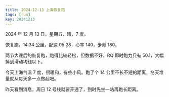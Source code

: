 ```yaml
---
title: 2024-12-13 上海恢复跑
tags: [run]
key: 20241213
---
```


2024 年 12 月 13 日，星期五，晴，7 度。

恢复跑，14.34 公里，配速 05:28，心率 140，步频 180。

<!--more-->

两节大课后的恢复跑，跑得比较轻松，但数据不好，RQ 即时跑力只有 50.1，大幅掉到滑动均线以下。

今天上海气温 7 度，很暖和，有些小风。跑了个 14 公里不长不短的距离，冬天堆量就从每天多一点做起吧。

昨天看到消息，周日 12 号线就要开通了，到时先坐一站再跑长距离。

<div class="strava-embed-placeholder" data-embed-type="activity" data-embed-id="13103424471" data-style="standard" data-from-embed="false"></div><script src="https://strava-embeds.com/embed.js"></script>
